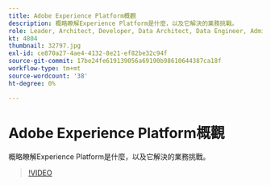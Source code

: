 ```yaml
---
title: Adobe Experience Platform概觀
description: 概略瞭解Experience Platform是什麼，以及它解決的業務挑戰。
role: Leader, Architect, Developer, Data Architect, Data Engineer, Admin, User
kt: 4804
thumbnail: 32797.jpg
exl-id: ce870a27-4ae4-4132-8e21-ef82be32c94f
source-git-commit: 17be24fe619139056a69190b98610644387ca18f
workflow-type: tm+mt
source-wordcount: '38'
ht-degree: 0%

---
```


# Adobe Experience Platform概觀

概略瞭解Experience Platform是什麼，以及它解決的業務挑戰。

>[!VIDEO](https://video.tv.adobe.com/v/32797?quality=12&learn=on)


